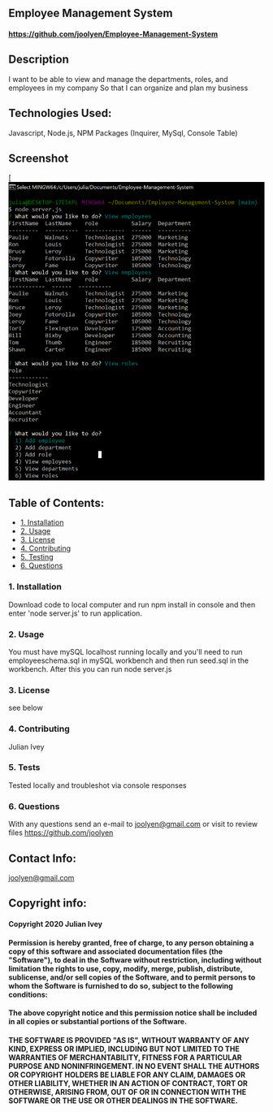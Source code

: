 ## Employee Management System

#### https://github.com/joolyen/Employee-Management-System

## Description
I want to be able to view and manage the departments, roles, and employees in my company
So that I can organize and plan my business

## Technologies Used: 
Javascript, Node.js, NPM Packages (Inquirer, MySql, Console Table) 

## Screenshot
[![screenshot](./Assets/employee-tracker.gif)

## Table of Contents:
* [1. Installation](#installation)
* [2. Usage](#usage)
* [3. License](#license)
* [4. Contributing](#contributing)
* [5. Testing](#tests)
* [6. Questions](#questions)

### 1. Installation
Download code to local computer and run npm install in console and then enter 'node server.js' to run application. 

### 2. Usage
You must have mySQL localhost running locally and you'll need to run employeeschema.sql in mySQL workbench and then run seed.sql in the workbench. After this you can run node server.js

### 3. License
see below

### 4. Contributing
Julian Ivey

### 5. Tests
Tested locally and troubleshot via console responses

### 6. Questions
With any questions send an e-mail to joolyen@gmail.com or visit to review files https://github.com/joolyen

## Contact Info:
joolyen@gmail.com

## Copyright info:
#### Copyright 2020 Julian Ivey

#### Permission is hereby granted, free of charge, to any person obtaining a copy of this software and associated documentation files (the "Software"), to deal in the Software without restriction, including without limitation the rights to use, copy, modify, merge, publish, distribute, sublicense, and/or sell copies of the Software, and to permit persons to whom the Software is furnished to do so, subject to the following conditions:

#### The above copyright notice and this permission notice shall be included in all copies or substantial portions of the Software.

#### THE SOFTWARE IS PROVIDED "AS IS", WITHOUT WARRANTY OF ANY KIND, EXPRESS OR IMPLIED, INCLUDING BUT NOT LIMITED TO THE WARRANTIES OF MERCHANTABILITY, FITNESS FOR A PARTICULAR PURPOSE AND NONINFRINGEMENT. IN NO EVENT SHALL THE AUTHORS OR COPYRIGHT HOLDERS BE LIABLE FOR ANY CLAIM, DAMAGES OR OTHER LIABILITY, WHETHER IN AN ACTION OF CONTRACT, TORT OR OTHERWISE, ARISING FROM, OUT OF OR IN CONNECTION WITH THE SOFTWARE OR THE USE OR OTHER DEALINGS IN THE SOFTWARE.
